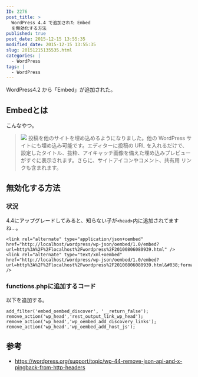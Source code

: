 ```yaml
---
ID: 2276
post_title: >
  WordPress 4.4 で追加された Embed
  を無効化する方法
published: true
post_date: 2015-12-15 13:55:35
modified_date: 2015-12-15 13:55:35
slug: 20151215135535.html
categories: |
  - WordPress
tags: |
  - WordPress
---
```

WordPress4.2 から「Embed」が追加された。
<!--more-->
<h2>Embedとは</h2>
こんなやつ。
<blockquote><img src="https://wpdocs.osdn.jp/wiki/images/wp_embed_preview.png">
投稿を他のサイトを埋め込めるようになりました。他の WordPress サイトにも埋め込み可能です。エディターに投稿の URL を入れるだけで、設定したタイトル、抜粋、アイキャッチ画像を備えた埋め込みプレビューがすぐに表示されます。さらに、サイトアイコンやコメント、共有用 リンクも含まれます。</blockquote>

<h2>無効化する方法</h2>
<h3>状況</h3>
4.4にアップグレードしてみると、知らない子が<code>&lt;head&gt;</code>内に追加されてますね…。
<pre class="language-markup"><code>&lt;link rel="alternate" type="application/json+oembed" href="http://localhost/wordpress/wp-json/oembed/1.0/embed?url=http%3A%2F%2Flocalhost%2Fwordpress%2F20100806080939.html" /&gt;
&lt;link rel="alternate" type="text/xml+oembed" href="http://localhost/wordpress/wp-json/oembed/1.0/embed?url=http%3A%2F%2Flocalhost%2Fwordpress%2F20100806080939.html&amp;#038;format=xml" /&gt;</code></pre>

<h3>functions.phpに追加するコード</h3>
以下を追加する。
<pre class="language-php"><code>add_filter('embed_oembed_discover', '__return_false');
remove_action('wp_head','rest_output_link_wp_head');
remove_action('wp_head','wp_oembed_add_discovery_links');
remove_action('wp_head','wp_oembed_add_host_js');</code></pre>

<h2>参考</h2>
<ul>
<li><a href="https://wordpress.org/support/topic/wp-44-remove-json-api-and-x-pingback-from-http-headers">https://wordpress.org/support/topic/wp-44-remove-json-api-and-x-pingback-from-http-headers</a></li>
</ul>